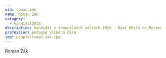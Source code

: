 ```yaml
---
uid: roman.zak
name: Roman Žák
category:
  - kandidat2018
description: kandidát v komunálních volbách 2018 - Nové Město na Moravě
profession: pedagog volného času
img: people/roman-zak.jpg
---
```


Roman Žák
